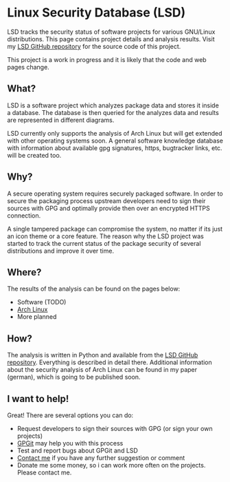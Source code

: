# Linux Security Database (LSD)
LSD tracks the security status of software projects for various GNU/Linux distributions. This page contains project details and analysis results. Visit my [LSD GitHub repository](https://github.com/NicoHood/LSD) for the source code of this project.

This project is a work in progress and it is likely that the code and web pages change.

## What?
LSD is a software project which analyzes package data and stores it inside a database. The database is then queried for the analyzes data and results are represented in different diagrams.

LSD currently only supports the analysis of Arch Linux but will get extended with other operating systems soon. A general software knowledge database with information about available gpg signatures, https, bugtracker links, etc. will be created too.

## Why?
A secure operating system requires securely packaged software. In order to secure the packaging process upstream developers need to sign their sources with GPG and optimally provide then over an encrypted HTTPS connection.

A single tampered package can compromise the system, no matter if its just an icon theme or a core feature. The reason why the LSD project was started to track the current status of the package security of several distributions and improve it over time.

## Where?
The results of the analysis can be found on the pages below:

* Software (TODO)
* [Arch Linux](ArchLinux)
* More planned

## How?
The analysis is written in Python and available from the [LSD GitHub repository](https://github.com/NicoHood/LSD). Everything is described in detail there. Additional information about the security analysis of Arch Linux can be found in my paper (german), which is going to be published soon.

## I want to help!
Great! There are several options you can do:

* Request developers to sign their sources with GPG (or sign your own projects)
* [GPGit](https://github.com/NicoHood/gpgit) may help you with this process
* Test and report bugs about GPGit and LSD
* [Contact me](http://contact.nicohood.de) if you have any further suggestion or comment
* Donate me some money, so i can work more often on the projects. Please contact me.
